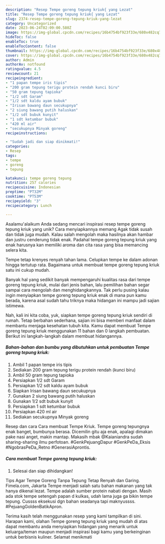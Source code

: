 ```yaml
---
description: "Resep Tempe goreng tepung kriuk{ yang Lezat"
title: "Resep Tempe goreng tepung kriuk{ yang Lezat"
slug: 2374-resep-tempe-goreng-tepung-kriuk-yang-lezat
category: Uncategorized
date: 2023-06-24T02:09:00.580Z
image: https://img-global.cpcdn.com/recipes/16b4754bf923f33e/680x482cq70/tempe-goreng-tepung-kriuk-foto-resep-utama.jpg
hideToc: false
enableToc: true
enableTocContent: false
thumbnail: https://img-global.cpcdn.com/recipes/16b4754bf923f33e/680x482cq70/tempe-goreng-tepung-kriuk-foto-resep-utama.jpg
cover: https://img-global.cpcdn.com/recipes/16b4754bf923f33e/680x482cq70/tempe-goreng-tepung-kriuk-foto-resep-utama.jpg
author: Admin
authorAv: notfound
ratingvalue: 4.5
reviewcount: 21
recipeingredient:
- "1 papan tempe iris tipis"
- "200 gram tepung terigu protein rendah kunci biru"
- "50 gram tepung tapioka"
- "1/2 sdt Garam"
- "1/2 sdt kaldu ayam bubuk"
- "Irisan bawang daun secukupnya"
- "2 siung bawang putih haluskan"
- "1/2 sdt bubuk kunyit"
- "1 sdt ketumbar bubuk"
- "420 ml air"
- "secukupnya Minyak goreng"
recipeinstructions:

- "Sudah jadi dan siap dinikmati!"
categories:
- Resep
tags:
- tempe
- goreng
- tepung

katakunci: tempe goreng tepung 
nutrition: 257 calories
recipecuisine: Indonesian
preptime: "PT32M"
cooktime: "PT53M"
recipeyield: "3"
recipecategory: Lunch

---
```



Asalamu'alaikum Anda sedang mencari inspirasi resep tempe goreng tepung kriuk yang unik? Cara menyiapkannya memang Agak tidak susah dan tidak juga mudah. Kalau salah mengolah maka hasilnya akan hambar dan justru cenderung tidak enak. Padahal tempe goreng tepung kriuk yang enak harusnya kan memiliki aroma dan cita rasa yang bisa memancing selera kita.


Tempe tetap krenyes renyah tahan lama. Celupkan tempe ke dalam adonan hingga tertutup rata. Bagaimana untuk membuat tempe goreng tepung kriuk satu ini cukup mudah.

Banyak hal yang sedikit banyak mempengaruhi kualitas rasa dari tempe goreng tepung kriuk, mulai dari jenis bahan, lalu pemilihan bahan segar sampai cara mengolah dan menghidangkannya. Tak perlu pusing kalau ingin menyiapkan tempe goreng tepung kriuk enak di mana pun kamu berada, karena asal sudah tahu triknya maka hidangan ini mampu jadi sajian istimewa.


Nah, kali ini kita coba, yuk, siapkan tempe goreng tepung kriuk sendiri di rumah. Tetap berbahan sederhana, sajian ini bisa memberi manfaat dalam membantu menjaga kesehatan tubuh kita. Kamu dapat membuat Tempe goreng tepung kriuk menggunakan 11 bahan dan 0 langkah pembuatan. Berikut ini langkah-langkah dalam membuat hidangannya.

<!--inarticleads1-->

##### Bahan-bahan dan bumbu yang dibutuhkan untuk pembuatan Tempe goreng tepung kriuk:

1. Ambil 1 papan tempe iris tipis
1. Sediakan 200 gram tepung terigu protein rendah (kunci biru)
1. Ambil 50 gram tepung tapioka
1. Persiapkan 1/2 sdt Garam
1. Persiapkan 1/2 sdt kaldu ayam bubuk
1. Siapkan Irisan bawang daun secukupnya
1. Gunakan 2 siung bawang putih haluskan
1. Gunakan 1/2 sdt bubuk kunyit
1. Persiapkan 1 sdt ketumbar bubuk
1. Persiapkan 420 ml air
1. Sediakan secukupnya Minyak goreng


Resep dan cara Cara membuat Tempe Kriuk. Tempe goreng tepungnya enak banget, bumbunya berasa. Dicemilin gitu aja enak, apalagi dimakan pake nasi anget, makin mantap. Makasih mbak @Kaianiandra sudah sharing-sharing ilmu perfotoan. #GenkPejuangDapur #GenkPeDa_Eksis #NgobrasPeDa_Retno #GenerasiAprontis. 

<!--inarticleads2-->

##### Cara membuat Tempe goreng tepung kriuk:


1. Selesai dan siap dihidangkan!

Tips Agar Tempe Goreng Tanpa Tepung Tetap Renyah dan Garing. Fimela.com, Jakarta Tempe menjadi salah satu bahan makanan yang tak hanya dikenal lezat. Tempe adalah sumber protein nabati dengan. Masih ada stok tempe setengah papan d kulkas, udah lama juga ga bikin tempe tepung. Cussss eksekusi dgn bahan seadanya tapi maknyussss. #PejuangGoldenBatikApron. 

Terima kasih telah menggunakan resep yang kami tampilkan di sini. Harapan kami, olahan Tempe goreng tepung kriuk yang mudah di atas dapat membantu anda menyiapkan hidangan yang menarik untuk keluarga/teman maupun menjadi inspirasi bagi kamu yang berkeinginan untuk berbisnis kuliner. Selamat menikmati
